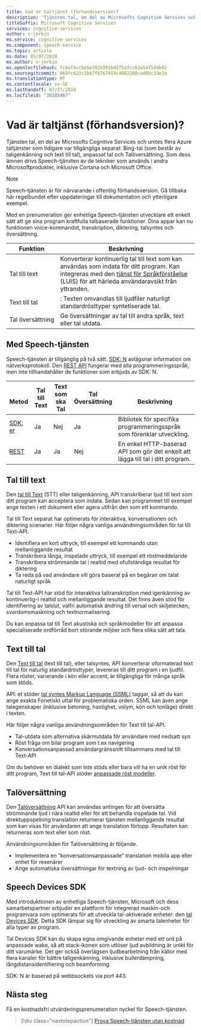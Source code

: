 ```yaml
---
title: Vad är taltjänst (förhandsversion)?
description: 'Tjänsten tal, en del av Microsofts Cognitive Services och unites flera Azure taltjänster som tidigare var tillgängliga separat: Bing-tal (som består av taligenkänning och text till tal), anpassat tal och Talöversättning.'
titleSuffix: Microsoft Cognitive Services
services: cognitive-services
author: v-jerkin
ms.service: cognitive-services
ms.component: speech-service
ms.topic: article
ms.date: 05/07/2018
ms.author: v-jerkin
ms.openlocfilehash: fc6ef4ccbe6e392b991bd375afcc63a54f58db02
ms.sourcegitcommit: 068fc623c1bb7fb767919c4882280cad8bc33e3a
ms.translationtype: MT
ms.contentlocale: sv-SE
ms.lasthandoff: 07/27/2018
ms.locfileid: "39285467"
---
```

# <a name="what-is-the-speech-service-preview"></a>Vad är taltjänst (förhandsversion)?

Tjänsten tal, en del av Microsofts Cognitive Services och unites flera Azure taltjänster som tidigare var tillgängliga separat: Bing-tal (som består av taligenkänning och text till tal), anpassat tal och Talöversättning. Som dess ämnen drivs Speech-tjänsten av de tekniker som används i andra Microsoftprodukter, inklusive Cortana och Microsoft Office.

> [!NOTE]
> Speech-tjänsten är för närvarande i offentlig förhandsversion. Gå tillbaka här regelbundet efter uppdateringar till dokumentation och ytterligare exempel.

Med en prenumeration ger enhetliga Speech-tjänsten utvecklare ett enkelt sätt att ge sina program kraftfulla talbaserade funktioner. Dina appar kan nu funktionen voice-kommandot, transkription, diktering, talsyntes och översättning.

|Funktion|Beskrivning|
|-|-|
|Tal till text|Konverterar kontinuerlig tal till text som kan användas som indata för ditt program. Kan integreras med den [tjänst för Språkförståelse](https://docs.microsoft.com/azure/cognitive-services/luis/) (LUIS) för att härleda användaravsikt från yttranden.|
|Text till tal|: Texten omvandlas till ljudfiler naturligt standardrösttyper syntetiserade tal.|
|Tal&nbsp;översättning|Ge översättningar av tal till andra språk, text eller tal utdata.|

## <a name="using-the-speech-service"></a>Med Speech-tjänsten

Speech-tjänsten är tillgänglig på två sätt. [SDK: N](speech-sdk.md) avlägsnar information om nätverksprotokoll. Den [REST API](rest-apis.md) fungerar med alla programmeringsspråk, men inte tillhandahåller de funktioner som erbjuds av SDK: N.

|<br>Metod|Tal<br>till Text|Text som ska<br>Tal|Tal<br>Översättning|<br>Beskrivning|
|-|-|-|-|-|
|[SDK: er](speech-sdk.md)|Ja|Nej|Ja|Bibliotek för specifika programmeringsspråk som förenklar utveckling.|
|[REST](rest-apis.md)|Ja|Ja|Nej|En enkel HTTP-baserad API som gör det enkelt att lägga till tal i ditt program.|

## <a name="speech-to-text"></a>Tal till text

Den [tal till Text](speech-to-text.md) (STT) eller taligenkänning, API transkriberar ljud till text som ditt program kan acceptera som indata. Sedan kan programmet till exempel ange texten i ett dokument eller agera utifrån den som ett kommando.

Tal till Text separat har optimerats för interaktiva, konversationen och diktering scenarier. Här följer några vanliga användningsområden för tal till Text-API. 

* Identifiera en kort uttryck, till exempel ett kommando utan mellanliggande resultat
* Transkribera långa, inspelade uttryck, till exempel ett röstmeddelande
* Transkribera strömmande tal i realtid med ofullständiga resultat för diktering
* Ta reda på vad användare vill göra baserat på en begäran om talat naturligt språk

Tal till Text-API har stöd för interaktiva taltranskription med igenkänning av kontinuerlig-i realtid och mellanliggande resultat. Det finns även stöd för identifiering av talslut, valfri automatisk ändring till versal och skiljetecken, svordomsmaskning och textnormalisering.

Du kan anpassa tal till Text akustiska och språkmodeller för att anpassa specialiserade ordförråd bort störande miljöer och flera olika sätt att tala.

## <a name="text-to-speech"></a>Text till tal

Den [Text till tal](text-to-speech.md) (text till tal), eller talsyntes, API konverterar oformaterad text till tal för naturlig standardrösttyper, levereras till ditt program i en ljudfil. Flera röster, varierande i kön eller accent, är tillgängliga för många språk som stöds.

API: et stöder [tal syntes Markup Language (SSML)](speech-synthesis-markup.md) taggar, så att du kan ange exakta Fonetiskt uttal för problematiska orden. SSML kan även ange talegenskaper (inklusive betoning, hastighet, volym, kön och tonläge) direkt i texten.

Här följer några vanliga användningsområden för Text till tal-API.

* Tal-utdata som alternativa skärmutdata för användare med nedsatt syn
* Röst fråga om bilar program som t.ex navigering
* Konversationsanpassad användargränssnitt tillsammans med tal till Text-API

Om du behöver en dialekt som inte stöds eller bara vill ha en unik röst för ditt program, Text till tal-API stöder [anpassade röst modeller](how-to-customize-voice-font.md).

## <a name="speech-translation"></a>Talöversättning

Den [Talöversättning](speech-translation.md) API kan användas antingen för att översätta strömmande ljud i nära realtid eller för att behandla inspelade tal. Vid direktuppspelning translation returnerar tjänsten mellanliggande resultat som kan visas för användaren att ange translation förlopp. Resultaten kan returneras som text eller som röst.

Användningsområden för Talöversättning är följande.

* Implementera en ”konversationsanpassade” translation mobila app eller enhet för resenärer 
* Ange automatiska översättningar för textning av ljud- och inspelningar

## <a name="speech-devices-sdk"></a>Speech Devices SDK

Med introduktionen av enhetliga Speech-tjänsten, Microsoft och dess samarbetspartner erbjuder en plattform för integrerad maskin-och programvara som optimerats för att utveckla tal-aktiverade enheter: den [tal Devices SDK](speech-devices-sdk.md). Detta SDK lämpar sig för utveckling av smarta talenheter för alla typer av program.

Tal Devices SDK kan du skapa egna omgivande enheter med ett ord på anpassade wake, så att stack-ikonen som utlöser ljud avbildning är unikt för ditt varumärke. Det ger också överlägsen ljudbearbetning från källor med flera kanaler för bättre taligenkänning, inklusive bullerdämpning, långdistansidentifiering och beamforming.

SDK: N är baserad på webbsockets via port 443.

## <a name="next-steps"></a>Nästa steg

Få en kostnadsfri utvärderingsprenumeration nyckel för Speech-tjänsten.

> [!div class="nextstepaction"]
> [Prova Speech-tjänsten utan kostnad](get-started.md)
